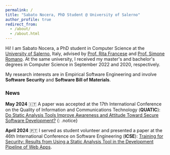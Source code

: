 ```yaml
---
permalink: /
title: "Sabato Nocera, PhD Student @ University of Salerno"
author_profile: true
redirect_from: 
  - /about/
  - /about.html
---
```


Hi! I am Sabato Nocera, a PhD student in Computer Science at the [University of Salerno](https://web.unisa.it/en/university), Italy, advised by [Prof. Rita Francese](https://docenti.unisa.it/004763/home) and [Prof. Simone Romano](https://sites.google.com/view/simoneromano/home?authuser=0). At the same university, I received my master's and bachelor's degrees in Computer Science in September 2022 and 2020, respectively. 

My research interests are in Empirical Software Engineering and involve **Software Security** and **Software Bill of Materials**.

### News

**May 2024** 🇮🇹 A paper was accepted at the 17th International Conference on the Quality of Information and Communications Technology (**QUATIC**): [Do Static Analysis Tools Improve Awareness and Attitude Toward Secure Software Development?]()
{: .notice}

**April 2024** 🇵🇹 I served as student volunteer and presented a paper at the 46th International Conference on Software Engineering (**ICSE**): [Training for Security: Results from Using a Static Analysis Tool in the Development Pipeline of Web Apps]([https://docenti.unisa.it/004763/home](https://doi.org/10.1145/3639474.3640073)).
